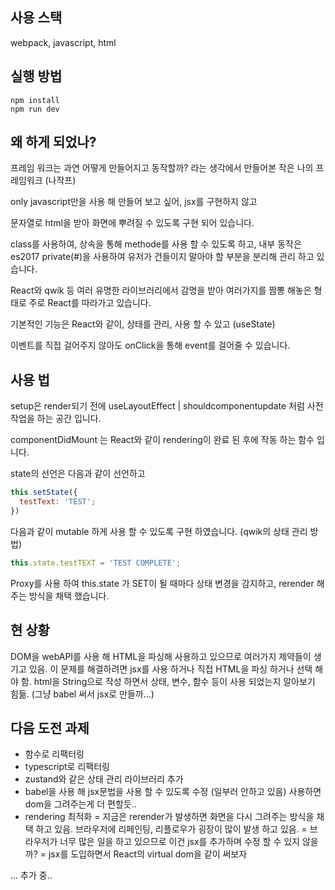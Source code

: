 ## 사용 스택
webpack, javascript, html

## 실행 방법
```
npm install
npm run dev
```

## 왜 하게 되었나?
프레임 워크는 과연 어떻게 만들어지고 동작할까? 라는 생각에서 만들어본 작은 나의 프레임워크 (나작프)

only javascript만을 사용 해 만들어 보고 싶어, jsx를 구현하지 않고

문자열로 html을 받아 화면에 뿌려질 수 있도록 구현 되어 있습니다.

class를 사용하여, 상속을 통해 methode를 사용 할 수 있도록 하고, 내부 동작은 es2017 private(#)을 사용하여 유저가 건들이지 말아야 할 부분을 분리해 관리 하고 있습니다.

React와 qwik 등 여러 유명한 라이브러리에서 감명을 받아 여러가지를 짬뽕 해놓은 형태로 주로 React를 따라가고 있습니다.

기본적인 기능은 React와 같이, 상태를 관리, 사용 할 수 있고 (useState)

이벤트를 직접 걸어주지 않아도 onClick을 통해 event를 걸어줄 수 있습니다.

## 사용 법

setup은 render되기 전에 useLayoutEffect | shouldcomponentupdate 처럼 사전 작업을 하는 공간 입니다.

componentDidMount 는 React와 같이 rendering이 완료 된 후에 작동 하는 함수 입니다. 

state의 선언은 다음과 같이 선언하고

```js
this.setState({
  testText: 'TEST';
})
```

다음과 같이 mutable 하게 사용 할 수 있도록 구현 하였습니다. (qwik의 상태 관리 방법)

```js
this.state.testTEXT = 'TEST COMPLETE';
```

Proxy를 사용 하여 this.state 가 SET이 될 때마다 상태 변경을 감지하고, rerender 해주는 방식을 채택 했습니다.

## 현 상황
DOM을 webAPI를 사용 해 HTML을 파싱해 사용하고 있으므로 여러가지 제약들이 생기고 있음.
이 문제를 해결하려면 jsx를 사용 하거나 직접 HTML을 파싱 하거나 선택 해야 함.
html을 String으로 작성 하면서 상태, 변수, 함수 등이 사용 되었는지 알아보기 힘듦. (그냥 babel 써서 jsx로 만들까...)


## 다음 도전 과제

- 함수로 리팩터링
- typescript로 리팩터링
- zustand와 같은 상태 관리 라이브러리 추가
- babel을 사용 해 jsx문법을 사용 할 수 있도록 수정 (일부러 안하고 있음) 사용하면 dom을 그려주는게 더 편할듯..
- rendering 최적화
    = 지금은 rerender가 발생하면 화면을 다시 그려주는 방식을 채택 하고 있음. 브라우저에 리페인팅, 리플로우가 굉장이 많이 발생 하고 있음.
    = 브라우저가 너무 많은 일을 하고 있으므로 이건 jsx를 추가하며 수정 할 수 있지 않을까?
    = jsx를 도입하면서 React의 virtual dom을 같이 써보자


... 추가 중..
